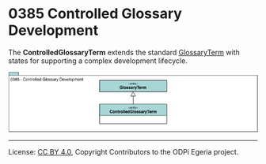 <!-- SPDX-License-Identifier: CC-BY-4.0 -->
<!-- Copyright Contributors to the ODPi Egeria project. -->

# 0385 Controlled Glossary Development

The **ControlledGlossaryTerm** extends the standard [GlossaryTerm](0330-Terms.md)
with states for supporting a complex development lifecycle.

![UML](0385-Controlled-Glossary-Development.png)


----
License: [CC BY 4.0](https://creativecommons.org/licenses/by/4.0/),
Copyright Contributors to the ODPi Egeria project.